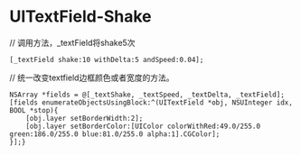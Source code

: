 UITextField-Shake
=================

// 调用方法，_textField将shake5次

    [_textField shake:10 withDelta:5 andSpeed:0.04];



// 统一改变textfield边框颜色或者宽度的方法。

    NSArray *fields = @[_textShake, _textSpeed, _textDelta, _textField];
    [fields enumerateObjectsUsingBlock:^(UITextField *obj, NSUInteger idx, BOOL *stop){
        [obj.layer setBorderWidth:2];
        [obj.layer setBorderColor:[UIColor colorWithRed:49.0/255.0 green:186.0/255.0 blue:81.0/255.0 alpha:1].CGColor];
    }];}
